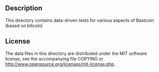 Description
------------

This directory contains data-driven tests for various aspects of Bastcoin (based on bitcoin)

License
--------

The data files in this directory are distributed under the MIT software
license, see the accompanying file COPYING or
http://www.opensource.org/licenses/mit-license.php.

